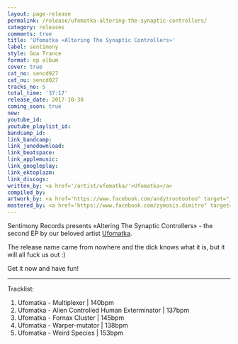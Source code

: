```yaml
---
layout: page-release
permalink: /release/ufomatka-altering-the-synaptic-controllers/
category: releases
comments: true
title: 'Ufomatka «Altering The Synaptic Controllers»'
label: sentimony
style: Goa Trance
format: ep album
cover: true
cat_no: sencd027
cat_nu: sencd027
tracks_no: 5
total_time: '37:17'
release_date: 2017-10-30
coming_soon: true
new: 
youtube_id: 
youtube_playlist_id: 
bandcamp_id: 
link_bandcamp: 
link_junodownload: 
link_beatspace: 
link_applemusic: 
link_googleplay: 
link_ektoplazm: 
link_discogs: 
written_by: <a href='/artist/ufomatka/'>Ufomatka</a>
compiled_by: 
artwork_by: <a href='https://www.facebook.com/andytrootootoo" target="_blank" rel="noopener'>Trootootoo</a>
mastered_by: <a href='https://www.facebook.com/zymosis.dimitro" target="_blank" rel="noopener'>Dimitro @ Zymosis Studio</a>
---
```


Sentimony Records presents «Altering The Synaptic Controllers» - the second EP by our beloved artist <a href='/artist/ufomatka/'>Ufomatka</a>.

The release name came from nowhere and the dick knows what it is, but it will all fuck us out :)

Get it now and have fun!

---
Tracklist:

01. Ufomatka - Multiplexer \| 140bpm
02. Ufomatka - Alien Controlled Human Exterminator \| 137bpm
03. Ufomatka - Fornax Cluster \| 145bpm
04. Ufomatka - Warper-mutator \| 138bpm
05. Ufomatka - Weird Species \| 153bpm
